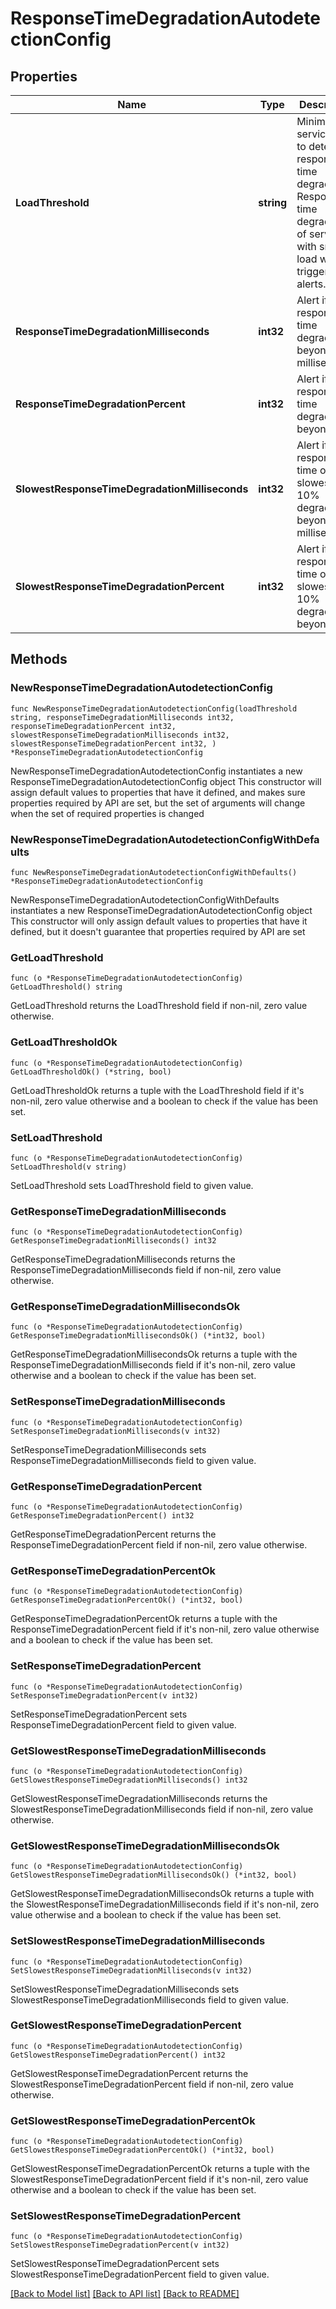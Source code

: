 # ResponseTimeDegradationAutodetectionConfig

## Properties

Name | Type | Description | Notes
------------ | ------------- | ------------- | -------------
**LoadThreshold** | **string** | Minimal service load to detect response time degradation.    Response time degradation of services with smaller load won&#39;t trigger alerts. | 
**ResponseTimeDegradationMilliseconds** | **int32** | Alert if the response time degrades beyond *X* milliseconds. | 
**ResponseTimeDegradationPercent** | **int32** | Alert if the response time degrades beyond *X* %. | 
**SlowestResponseTimeDegradationMilliseconds** | **int32** | Alert if the response time of the slowest 10% degrades beyond *X* milliseconds. | 
**SlowestResponseTimeDegradationPercent** | **int32** | Alert if the response time of the slowest 10% degrades beyond *X* %. | 

## Methods

### NewResponseTimeDegradationAutodetectionConfig

`func NewResponseTimeDegradationAutodetectionConfig(loadThreshold string, responseTimeDegradationMilliseconds int32, responseTimeDegradationPercent int32, slowestResponseTimeDegradationMilliseconds int32, slowestResponseTimeDegradationPercent int32, ) *ResponseTimeDegradationAutodetectionConfig`

NewResponseTimeDegradationAutodetectionConfig instantiates a new ResponseTimeDegradationAutodetectionConfig object
This constructor will assign default values to properties that have it defined,
and makes sure properties required by API are set, but the set of arguments
will change when the set of required properties is changed

### NewResponseTimeDegradationAutodetectionConfigWithDefaults

`func NewResponseTimeDegradationAutodetectionConfigWithDefaults() *ResponseTimeDegradationAutodetectionConfig`

NewResponseTimeDegradationAutodetectionConfigWithDefaults instantiates a new ResponseTimeDegradationAutodetectionConfig object
This constructor will only assign default values to properties that have it defined,
but it doesn't guarantee that properties required by API are set

### GetLoadThreshold

`func (o *ResponseTimeDegradationAutodetectionConfig) GetLoadThreshold() string`

GetLoadThreshold returns the LoadThreshold field if non-nil, zero value otherwise.

### GetLoadThresholdOk

`func (o *ResponseTimeDegradationAutodetectionConfig) GetLoadThresholdOk() (*string, bool)`

GetLoadThresholdOk returns a tuple with the LoadThreshold field if it's non-nil, zero value otherwise
and a boolean to check if the value has been set.

### SetLoadThreshold

`func (o *ResponseTimeDegradationAutodetectionConfig) SetLoadThreshold(v string)`

SetLoadThreshold sets LoadThreshold field to given value.


### GetResponseTimeDegradationMilliseconds

`func (o *ResponseTimeDegradationAutodetectionConfig) GetResponseTimeDegradationMilliseconds() int32`

GetResponseTimeDegradationMilliseconds returns the ResponseTimeDegradationMilliseconds field if non-nil, zero value otherwise.

### GetResponseTimeDegradationMillisecondsOk

`func (o *ResponseTimeDegradationAutodetectionConfig) GetResponseTimeDegradationMillisecondsOk() (*int32, bool)`

GetResponseTimeDegradationMillisecondsOk returns a tuple with the ResponseTimeDegradationMilliseconds field if it's non-nil, zero value otherwise
and a boolean to check if the value has been set.

### SetResponseTimeDegradationMilliseconds

`func (o *ResponseTimeDegradationAutodetectionConfig) SetResponseTimeDegradationMilliseconds(v int32)`

SetResponseTimeDegradationMilliseconds sets ResponseTimeDegradationMilliseconds field to given value.


### GetResponseTimeDegradationPercent

`func (o *ResponseTimeDegradationAutodetectionConfig) GetResponseTimeDegradationPercent() int32`

GetResponseTimeDegradationPercent returns the ResponseTimeDegradationPercent field if non-nil, zero value otherwise.

### GetResponseTimeDegradationPercentOk

`func (o *ResponseTimeDegradationAutodetectionConfig) GetResponseTimeDegradationPercentOk() (*int32, bool)`

GetResponseTimeDegradationPercentOk returns a tuple with the ResponseTimeDegradationPercent field if it's non-nil, zero value otherwise
and a boolean to check if the value has been set.

### SetResponseTimeDegradationPercent

`func (o *ResponseTimeDegradationAutodetectionConfig) SetResponseTimeDegradationPercent(v int32)`

SetResponseTimeDegradationPercent sets ResponseTimeDegradationPercent field to given value.


### GetSlowestResponseTimeDegradationMilliseconds

`func (o *ResponseTimeDegradationAutodetectionConfig) GetSlowestResponseTimeDegradationMilliseconds() int32`

GetSlowestResponseTimeDegradationMilliseconds returns the SlowestResponseTimeDegradationMilliseconds field if non-nil, zero value otherwise.

### GetSlowestResponseTimeDegradationMillisecondsOk

`func (o *ResponseTimeDegradationAutodetectionConfig) GetSlowestResponseTimeDegradationMillisecondsOk() (*int32, bool)`

GetSlowestResponseTimeDegradationMillisecondsOk returns a tuple with the SlowestResponseTimeDegradationMilliseconds field if it's non-nil, zero value otherwise
and a boolean to check if the value has been set.

### SetSlowestResponseTimeDegradationMilliseconds

`func (o *ResponseTimeDegradationAutodetectionConfig) SetSlowestResponseTimeDegradationMilliseconds(v int32)`

SetSlowestResponseTimeDegradationMilliseconds sets SlowestResponseTimeDegradationMilliseconds field to given value.


### GetSlowestResponseTimeDegradationPercent

`func (o *ResponseTimeDegradationAutodetectionConfig) GetSlowestResponseTimeDegradationPercent() int32`

GetSlowestResponseTimeDegradationPercent returns the SlowestResponseTimeDegradationPercent field if non-nil, zero value otherwise.

### GetSlowestResponseTimeDegradationPercentOk

`func (o *ResponseTimeDegradationAutodetectionConfig) GetSlowestResponseTimeDegradationPercentOk() (*int32, bool)`

GetSlowestResponseTimeDegradationPercentOk returns a tuple with the SlowestResponseTimeDegradationPercent field if it's non-nil, zero value otherwise
and a boolean to check if the value has been set.

### SetSlowestResponseTimeDegradationPercent

`func (o *ResponseTimeDegradationAutodetectionConfig) SetSlowestResponseTimeDegradationPercent(v int32)`

SetSlowestResponseTimeDegradationPercent sets SlowestResponseTimeDegradationPercent field to given value.



[[Back to Model list]](../README.md#documentation-for-models) [[Back to API list]](../README.md#documentation-for-api-endpoints) [[Back to README]](../README.md)


